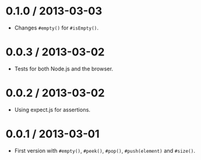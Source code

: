 0.1.0 / 2013-03-03
==================

  * Changes `#empty()` for `#isEmpty()`.

0.0.3 / 2013-03-02
==================

  * Tests for both Node.js and the browser.

0.0.2 / 2013-03-02
==================

  * Using expect.js for assertions.

0.0.1 / 2013-03-01
==================

  * First version with `#empty()`, `#peek()`, `#pop()`, `#push(element)` and
    `#size()`.
